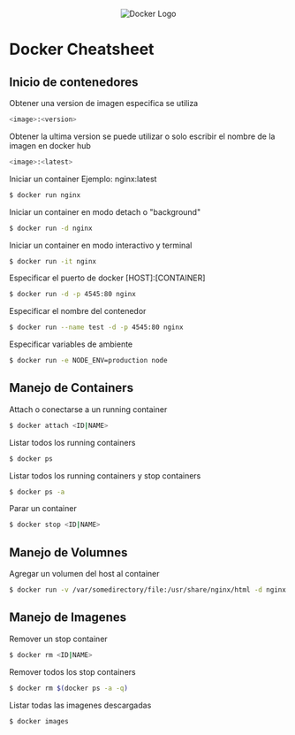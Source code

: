 
<p align="center">
  <img src="https://miro.medium.com/max/200/1*lUNmBw_oyS2ADWqZs4DLOA.png" alt="Docker Logo">
</p>


# Docker Cheatsheet

## Inicio de contenedores

Obtener una version de imagen especifica se utiliza

```bash
<image>:<version>
```

Obtener la ultima version se puede utilizar
o solo escribir el nombre de la imagen en docker hub

```bash
<image>:<latest>
```

Iniciar un container Ejemplo: nginx:latest

```bash
$ docker run nginx
```

Iniciar un container en modo detach o "background"

```bash
$ docker run -d nginx
```

Iniciar un container en modo interactivo y terminal

```bash
$ docker run -it nginx
```

Especificar el puerto de docker [HOST]:[CONTAINER]

```bash
$ docker run -d -p 4545:80 nginx
```

Especificar el nombre del contenedor

```bash
$ docker run --name test -d -p 4545:80 nginx
```

Especificar variables de ambiente

```bash
$ docker run -e NODE_ENV=production node
```
## Manejo de Containers

Attach o conectarse a un running container


```bash
$ docker attach <ID|NAME>
```

Listar todos los running containers

```bash
$ docker ps
```

Listar todos los running containers y stop containers

```bash
$ docker ps -a
```

Parar un container

```bash
$ docker stop <ID|NAME>
```

## Manejo de Volumnes

Agregar un volumen del host al container

```bash
$ docker run -v /var/somedirectory/file:/usr/share/nginx/html -d nginx
```

## Manejo de Imagenes
Remover un stop container

```bash
$ docker rm <ID|NAME>
```

Remover todos los stop containers

```bash
$ docker rm $(docker ps -a -q)
```

Listar todas las imagenes descargadas

```bash
$ docker images
```






